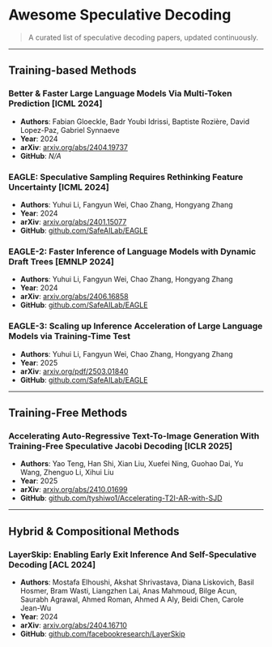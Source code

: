 # Awesome Speculative Decoding

> A curated list of speculative decoding papers, updated continuously.

---

## Training-based Methods

### Better & Faster Large Language Models Via Multi-Token Prediction [ICML 2024]

- **Authors**: Fabian Gloeckle, Badr Youbi Idrissi, Baptiste Rozière, David Lopez-Paz, Gabriel Synnaeve
- **Year**: 2024
- **arXiv**: [arxiv.org/abs/2404.19737](https://arxiv.org/abs/2404.19737)
- **GitHub**: *N/A*

### EAGLE: Speculative Sampling Requires Rethinking Feature Uncertainty [ICML 2024]

- **Authors**: Yuhui Li, Fangyun Wei, Chao Zhang, Hongyang Zhang
- **Year**: 2024
- **arXiv**: [arxiv.org/abs/2401.15077](https://arxiv.org/abs/2401.15077)
- **GitHub**: [github.com/SafeAILab/EAGLE](https://github.com/SafeAILab/EAGLE)

### EAGLE-2: Faster Inference of Language Models with Dynamic Draft Trees [EMNLP 2024]

- **Authors**: Yuhui Li, Fangyun Wei, Chao Zhang, Hongyang Zhang  
- **Year**: 2024  
- **arXiv**: [arxiv.org/abs/2406.16858](https://arxiv.org/abs/2406.16858)  
- **GitHub**: [github.com/SafeAILab/EAGLE](https://github.com/SafeAILab/EAGLE)

### EAGLE-3: Scaling up Inference Acceleration of Large Language Models via Training-Time Test

- **Authors**: Yuhui Li, Fangyun Wei, Chao Zhang, Hongyang Zhang  
- **Year**: 2025  
- **arXiv**: [arxiv.org/pdf/2503.01840](https://arxiv.org/pdf/2503.01840)  
- **GitHub**: [github.com/SafeAILab/EAGLE](https://github.com/SafeAILab/EAGLE)
  
---

## Training-Free Methods

### Accelerating Auto-Regressive Text-To-Image Generation With Training-Free Speculative Jacobi Decoding [ICLR 2025]

- **Authors**: Yao Teng, Han Shi, Xian Liu, Xuefei Ning, Guohao Dai, Yu Wang, Zhenguo Li, Xihui Liu
- **Year**: 2025
- **arXiv**: [arxiv.org/abs/2410.01699](https://arxiv.org/abs/2410.01699)
- **GitHub**: [github.com/tyshiwo1/Accelerating-T2I-AR-with-SJD](https://github.com/tyshiwo1/Accelerating-T2I-AR-with-SJD)

---

## Hybrid & Compositional Methods

### LayerSkip: Enabling Early Exit Inference And Self-Speculative Decoding [ACL 2024]

- **Authors**: Mostafa Elhoushi, Akshat Shrivastava, Diana Liskovich, Basil Hosmer, Bram Wasti, Liangzhen Lai, Anas Mahmoud, Bilge Acun, Saurabh Agrawal, Ahmed Roman, Ahmed A Aly, Beidi Chen, Carole Jean-Wu
- **Year**: 2024
- **arXiv**: [arxiv.org/abs/2404.16710](https://arxiv.org/abs/2404.16710)
- **GitHub**: [github.com/facebookresearch/LayerSkip](https://github.com/facebookresearch/LayerSkip)
